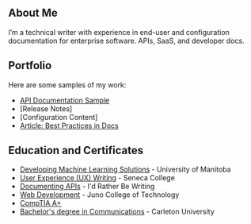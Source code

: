 
## About Me
I’m a technical writer with experience in end-user and configuration documentation for enterprise software. APIs, SaaS, and developer docs.

## Portfolio
Here are some samples of my work:

- [API Documentation Sample](docs/api.md)
- [Release Notes]
- [Configuration Content]
- [Article: Best Practices in Docs](articles/best-practices.md)

## Education and Certificates
- <a href="https://umanitoba.ca/extended-education/programs-and-courses/process-and-technology-management/artificial-intelligence" target="_blank" rel="noopener noreferrer">Developing Machine Learning Solutions</a> - University of Manitoba
- <a href="https://www.senecapolytechnic.ca/programs/workshops/UXX.html" target="_blank" rel="noopener noreferrer">User Experience (UX) Writing</a> - Seneca College
- <a href="https://idratherbewriting.com/learnapidoc/" target="_blank" rel="noopener noreferrer">Documenting APIs</a> - I'd Rather Be Writing 
- <a href="https://junocollege.com/course/web-development/" target="_blank" rel="noopener noreferrer">Web Development</a> - Juno College of Technology
- <a href="https://www.comptia.org/en/certifications/a/core-1-and-2-v15/" target="_blank" rel="noopener noreferrer">CompTIA A+</a>
- <a href="https://students.carleton.ca/careers/bachelor-of-communication-and-media-studies/#communication-and-media-studies" target="_blank" rel="noopener noreferrer">Bachelor's degree in Communications</a> - Carleton University
